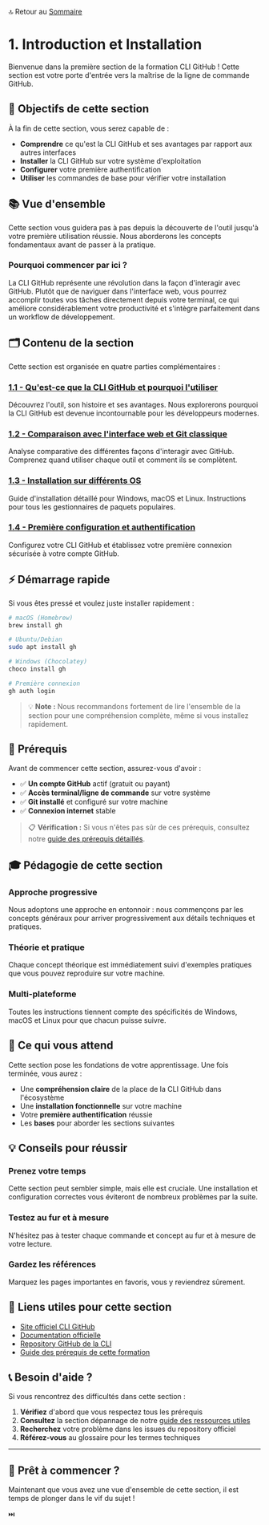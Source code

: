 🔝 Retour au [Sommaire](/SOMMAIRE.md)

# 1. Introduction et Installation

Bienvenue dans la première section de la formation CLI GitHub ! Cette section est votre porte d'entrée vers la maîtrise de la ligne de commande GitHub.

## 🎯 Objectifs de cette section

À la fin de cette section, vous serez capable de :

- **Comprendre** ce qu'est la CLI GitHub et ses avantages par rapport aux autres interfaces
- **Installer** la CLI GitHub sur votre système d'exploitation
- **Configurer** votre première authentification
- **Utiliser** les commandes de base pour vérifier votre installation

## 📚 Vue d'ensemble

Cette section vous guidera pas à pas depuis la découverte de l'outil jusqu'à votre première utilisation réussie. Nous aborderons les concepts fondamentaux avant de passer à la pratique.

### Pourquoi commencer par ici ?

La CLI GitHub représente une révolution dans la façon d'interagir avec GitHub. Plutôt que de naviguer dans l'interface web, vous pourrez accomplir toutes vos tâches directement depuis votre terminal, ce qui améliore considérablement votre productivité et s'intègre parfaitement dans un workflow de développement.

## 🗂️ Contenu de la section

Cette section est organisée en quatre parties complémentaires :

### [1.1 - Qu'est-ce que la CLI GitHub et pourquoi l'utiliser](01-qu-est-ce-que-la-cli-github.md)
Découvrez l'outil, son histoire et ses avantages. Nous explorerons pourquoi la CLI GitHub est devenue incontournable pour les développeurs modernes.

### [1.2 - Comparaison avec l'interface web et Git classique](02-comparaison-avec-interface-web-et-git.md)
Analyse comparative des différentes façons d'interagir avec GitHub. Comprenez quand utiliser chaque outil et comment ils se complètent.

### [1.3 - Installation sur différents OS](03-installation-sur-differents-os.md)
Guide d'installation détaillé pour Windows, macOS et Linux. Instructions pour tous les gestionnaires de paquets populaires.

### [1.4 - Première configuration et authentification](04-premiere-configuration-et-authentification.md)
Configurez votre CLI GitHub et établissez votre première connexion sécurisée à votre compte GitHub.

## ⚡ Démarrage rapide

Si vous êtes pressé et voulez juste installer rapidement :

```bash
# macOS (Homebrew)
brew install gh

# Ubuntu/Debian
sudo apt install gh

# Windows (Chocolatey)
choco install gh

# Première connexion
gh auth login
```

> 💡 **Note :** Nous recommandons fortement de lire l'ensemble de la section pour une compréhension complète, même si vous installez rapidement.

## 🔧 Prérequis

Avant de commencer cette section, assurez-vous d'avoir :

- ✅ **Un compte GitHub** actif (gratuit ou payant)
- ✅ **Accès terminal/ligne de commande** sur votre système
- ✅ **Git installé** et configuré sur votre machine
- ✅ **Connexion internet** stable

> 📋 **Vérification :** Si vous n'êtes pas sûr de ces prérequis, consultez notre [guide des prérequis détaillés](../PREREQUISITES.md).

## 🎓 Pédagogie de cette section

### Approche progressive
Nous adoptons une approche en entonnoir : nous commençons par les concepts généraux pour arriver progressivement aux détails techniques et pratiques.

### Théorie et pratique
Chaque concept théorique est immédiatement suivi d'exemples pratiques que vous pouvez reproduire sur votre machine.

### Multi-plateforme
Toutes les instructions tiennent compte des spécificités de Windows, macOS et Linux pour que chacun puisse suivre.

## 🚀 Ce qui vous attend

Cette section pose les fondations de votre apprentissage. Une fois terminée, vous aurez :

- Une **compréhension claire** de la place de la CLI GitHub dans l'écosystème
- Une **installation fonctionnelle** sur votre machine
- Votre **première authentification** réussie
- Les **bases** pour aborder les sections suivantes

## 💡 Conseils pour réussir

### Prenez votre temps
Cette section peut sembler simple, mais elle est cruciale. Une installation et configuration correctes vous éviteront de nombreux problèmes par la suite.

### Testez au fur et à mesure
N'hésitez pas à tester chaque commande et concept au fur et à mesure de votre lecture.

### Gardez les références
Marquez les pages importantes en favoris, vous y reviendrez sûrement.

## 🔗 Liens utiles pour cette section

- [Site officiel CLI GitHub](https://cli.github.com/)
- [Documentation officielle](https://cli.github.com/manual/)
- [Repository GitHub de la CLI](https://github.com/cli/cli)
- [Guide des prérequis de cette formation](../PREREQUISITES.md)

## 📞 Besoin d'aide ?

Si vous rencontrez des difficultés dans cette section :

1. **Vérifiez** d'abord que vous respectez tous les prérequis
2. **Consultez** la section dépannage de notre [guide des ressources utiles](../RESSOURCES-UTILES.md)
3. **Recherchez** votre problème dans les issues du repository officiel
4. **Référez-vous** au glossaire pour les termes techniques

---

## 🎯 Prêt à commencer ?

Maintenant que vous avez une vue d'ensemble de cette section, il est temps de plonger dans le vif du sujet !


⏭️
